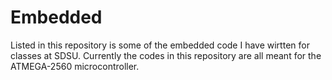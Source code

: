# Embedded
Listed in this repository is some of the embedded code I have wirtten for classes at SDSU.
Currently the codes in this repository are all meant for the ATMEGA-2560 microcontroller.
